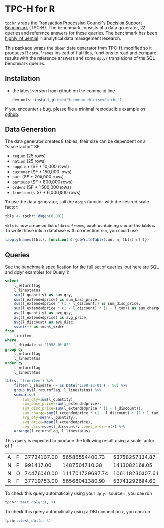 # TPC-H for R

`tpchr` wraps the Transaction Processing Council's [Decision Support Benchmark](http://www.tpc.org/tpch/) (TPC-H). The benchmark consists of a data generator, 22 queries and reference answers for those queries. The benchmark has been [highly influential](http://oai.cwi.nl/oai/asset/21424/21424B.pdf) in analytical data management research. 

This package wraps the `dbgen` data generator from TPC-H, modified so it produces R `data.frames` instead of flat files, functions to read and compare results with the reference answers and some `dplyr` translations of the SQL benchmark queries. 

## Installation

* the latest version from github on the command line

    ```R
    devtools::install_github("hannesmuehleisen/tpchr")
    ```

If you encounter a bug, please file a minimal reproducible example on [github](https://github.com/hannesmuehleisen/tpchr/issues). 


## Data Generation
The data generator creates 8 tables, their size can be dependent on a "scale factor" SF.: 
* `region` (25 rows)
* `nation` (25 rows)
* `supplier` (SF * 10,000 rows)
* `customer` (SF * 150,000 rows)
* `part` (SF * 200,000 rows)
* `partsupp` (SF * 800,000 rows)
* `orders` (SF * 1,500,000 rows)
* `lineitem` (~ SF * 6,000,000 rows)

To use the data generator, call the `dbgen` function with the desired scale factor:
```R
tbls <- tpchr::dbgen(0.001)
```

`tbls` is now a named list of `data.frames`, each containing one of the tables. To write those into a database with connection `con`, you could use

````R
lapply(names(tbls), function(n) {dbWriteTable(con, n, tbls[[n]])})

````

## Queries
See the [benchmark specification](http://www.tpc.org/tpc_documents_current_versions/pdf/tpc-h_v2.17.3.pdf) for the full set of queries, but here are SQL and dplyr examples for Query 1:

````SQL
select
	l_returnflag,
	l_linestatus,
	sum(l_quantity) as sum_qty,
	sum(l_extendedprice) as sum_base_price,
	sum(l_extendedprice * (1 - l_discount)) as sum_disc_price,
	sum(l_extendedprice * (1 - l_discount) * (1 + l_tax)) as sum_charge,
	avg(l_quantity) as avg_qty,
	avg(l_extendedprice) as avg_price,
	avg(l_discount) as avg_disc,
	count(*) as count_order
from
	lineitem
where
	l_shipdate <= '1998-09-02'
group by
	l_returnflag,
	l_linestatus
order by
	l_returnflag,
	l_linestatus;
````

````R
tbl(s, "lineitem") %>% 
	filter(l_shipdate <= as.Date('1998-12-01') - 90) %>% 
	group_by(l_returnflag, l_linestatus) %>% 
	summarise(
		sum_qty=sum(l_quantity), 
		sum_base_price=sum(l_extendedprice), 
		sum_disc_price=sum(l_extendedprice * (1 - l_discount)), 
		sum_charge=sum(l_extendedprice * (1 - l_discount) * (1 + l_tax)), 
		avg_qty=mean(l_quantity), 
		avg_price=mean(l_extendedprice), 
		avg_disc=mean(l_discount), count_order=n()) %>% 
	arrange(l_returnflag, l_linestatus)
````

This query is expected to produce the following result using a scale factor of 1:

||||||| | |||       
|-|-|-------|--------------|--------------|----------|--------|---------|--------|-----------|    
|A|F|37734107.00|56586554400.73|53758257134.87|55909065222.83|25.52|38273.13|0.05|    1478493 |
|N|F|991417.00|1487504710.38|1413082168.05|1469649223.19|25.52|38284.47|0.05|           38854 |
|N|O|74476040.00|111701729697.74|106118230307.61|110367043872.50|25.50|38249.12|0.05| 2920374 |
|R|F|37719753.00|56568041380.90|53741292684.60|55889619119.83|25.51|38250.85|0.05|    1478870 |



To check this query automatically using your `dplyr` source `s`, you can run
````R
tpchr::test_dplyr(s, 3)
````

To check this query automatically using a DBI connection `c`, you can run
````R
tpchr::test_dbi(c, 3)
````
